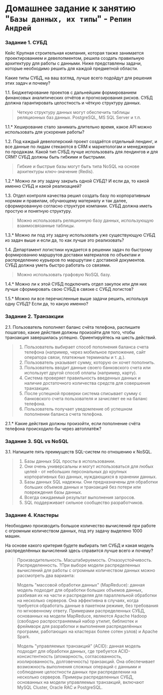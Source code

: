 # Домашнее задание к занятию "`Базы данных, их типы`" - `Репин Андрей`


### Задание 1. СУБД

Кейс
Крупная строительная компания, которая также занимается проектированием и девелопментом, решила создать правильную архитектуру для работы с данными. Ниже представлены задачи, которые необходимо решить для каждой предметной области.

Какие типы СУБД, на ваш взгляд, лучше всего подойдут для решения этих задач и почему?

1.1. Бюджетирование проектов с дальнейшим формированием финансовых аналитических отчётов и прогнозирования рисков. СУБД должна гарантировать целостность и чёткую структуру данных.

> Четкую структуру данных могут обеспечить таблицы реляционных баз данных. PostgreSQL, MS SQL Server и т.п.

1.1.* Хеширование стало занимать длительно время, какое API можно использовать для ускорения работы?

1.2. Под каждый девелоперский проект создаётся отдельный лендинг, и все данные по лидам стекаются в CRM к маркетологам и менеджерам по продажам. Какой тип СУБД лучше использовать для лендингов и для CRM? СУБД должны быть гибкими и быстрыми.

> Гибкие и быстрые базы могут быть типа NoSQL на основе архитектуры ключ-значение (Redis). 

1.2.* Можно ли эту задачу закрыть одной СУБД? И если да, то какой именно СУБД и какой реализацией?

1.3. Отдел контроля качества решил создать базу по корпоративным нормам и правилам, обучающему материалу и так далее, сформированную согласно структуре компании. СУБД должна иметь простую и понятную структуру.

> Можно использовать реляционную базу данных, использующую взаимосвязанные таблицы.

1.3.* Можно ли под эту задачу использовать уже существующую СУБД из задач выше и если да, то как лучше это реализовать?

1.4. Департамент логистики нуждается в решении задач по быстрому формированию маршрутов доставки материалов по объектам и распределению курьеров по маршрутам с доставкой документов. СУБД должна уметь быстро работать со связями.

> Можно использовать графовую NoSQL базу.

1.4.* Можно ли к этой СУБД подключить отдел закупок или для них лучше сформировать свою СУБД в связке с СУБД логистов?

1.5.* Можно ли все перечисленные выше задачи решить, используя одну СУБД? Если да, то какую именно?

### Задание 2. Транзакции

2.1. Пользователь пополняет баланс счёта телефона, распишите пошагово, какие действия должны произойти для того, чтобы транзакция завершилась успешно. Ориентируйтесь на шесть действий.

>1. Пользователь выбирает способ пополнения баланса счета телефона (например, через мобильное приложение, сайт оператора связи, платежные терминалы и т. д.).
>2. Пользователь указывает сумму, которую он хочет пополнить.
>3. Пользователь вводит данные своего банковского счета или использует другой способ оплаты (например, карту).
>4. Система проверяет правильность введенных данных и наличие достаточного количества средств для совершения транзакции.
>5. После успешной проверки система списывает сумму с банковского счета пользователя и зачисляет ее на баланс телефона.
>6. Пользователь получает уведомление об успешном пополнении баланса счета телефона.


2.1.* Какие действия должны произойти, если пополнение счёта телефона происходило бы через автоплатёж?

### Задание 3. SQL vs NoSQL

3.1. Напишите пять преимуществ SQL-систем по отношению к NoSQL.

> 1. Базы данных SQL просты в использовании. 
> 2. Они очень универсальны и могут использоваться для любых целей - от небольших персональных до крупных корпоративных баз данных, нуждающихся в хранении данных.
> 3. Базы данных SQL надежны. Они предназначены для обработки больших объемов данных и транзакций без потери или повреждения базы данных. 
> 4. Всегда ожидаемый результат выполнения запросов.
> 5. SQL поддерживает сильное сообщество разработчиков. 


### Задание 4. Кластеры

Необходимо производить большое количество вычислений при работе с огромным количеством данных, под эту задачу выделено 1000 машин.

На основе какого критерия будете выбирать тип СУБД и какая модель распределённых вычислений здесь справится лучше всего и почему?

>Производительность.
>Масштабируемость.
>Отказоустойчивость.
>Распределенность.
?При выборе модели распределенных вычислений для работы с огромным количеством данных можно рассмотреть два варианта:

>Модель "массовой обработки данных" (MapReduce): данная модель подходит для обработки больших объемов данных, разбивая их на части и распределяя для параллельной обработки на несколько серверов. 
>Она эффективна в случаях, когда требуется обработать данные в пакетном режиме, без требования по мгновенному ответу. Примерами распределенных СУБД, основанных на модели MapReduce, являются Apache Hadoop (свободно распространяемый набор утилит, библиотек и фреймворк для разработки и выполнения распределённых программ, работающих на кластерах более сотен узлов) и Apache Spark.

>Модель "управляемых транзакций" (ACID): данная модель подходит для обработки данных, где требуется ACID-консистентность (атомарность, согласованность, изолированность, долговечность) транзакций. Она обеспечивает возможность выполнения сложных операций с данными и соблюдение целостности данных при распределении на несколько серверов. Примеры распределенных СУБД, основанных на модели управляемых транзакций, включают MySQL Cluster, Oracle RAC и PostgreSQL.


